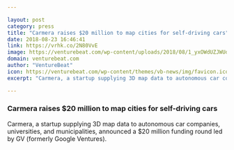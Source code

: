 ```yaml
---

layout: post
category: press
title: "Carmera raises $20 million to map cities for self-driving cars"
date: 2018-08-23 16:46:41
link: https://vrhk.co/2N80VvE
image: https://venturebeat.com/wp-content/uploads/2018/08/1_yxOWdUZJWUd-k18EZQWrKQ.gif
domain: venturebeat.com
author: "VentureBeat"
icon: https://venturebeat.com/wp-content/themes/vb-news/img/favicon.ico
excerpt: "Carmera, a startup supplying 3D map data to autonomous car companies, universities, and municipalities, announced a $20 million funding round led by GV (formerly Google Ventures)."

---
```


### Carmera raises $20 million to map cities for self-driving cars

Carmera, a startup supplying 3D map data to autonomous car companies, universities, and municipalities, announced a $20 million funding round led by GV (formerly Google Ventures).